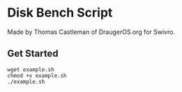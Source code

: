 # Disk Bench Script
Made by Thomas Castleman of DraugerOS.org for Swivro.

## Get Started
```
wget example.sh
chmod +x example.sh
./example.sh
